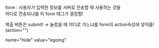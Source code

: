 form : 사용자가 입력한 정보를 서버로 전송할 때 사용하는 것들  
어디로 전송되냐를 이 form 태그가 결정함!  


제출 버튼은 submit! -> 눌렀을 때 어디로 가느냐를 form의 action속성에 넣어줌!(action="")

name="hide" value="egoing"

